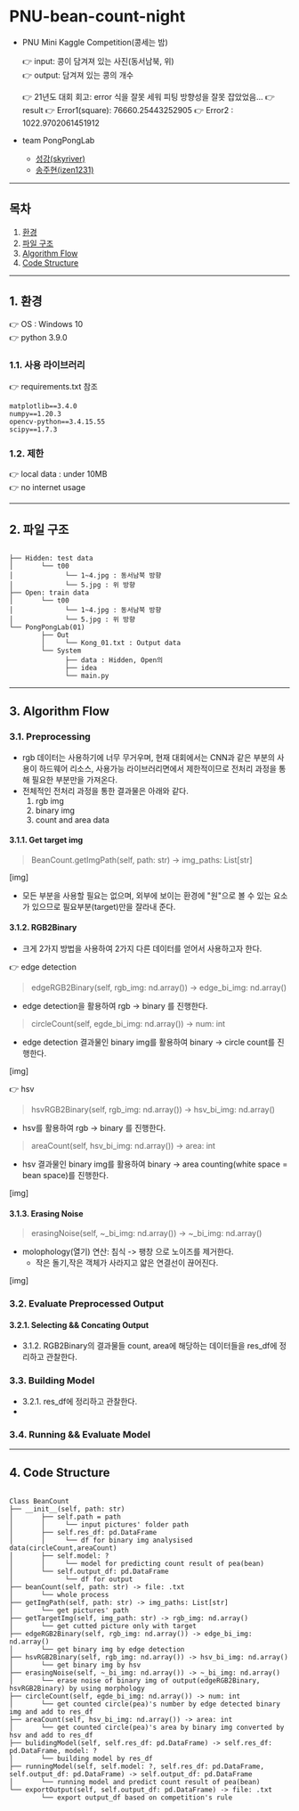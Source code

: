 # PNU-bean-count-night

- PNU Mini Kaggle Competition(콩세는 밤)

    👉 input: 콩이 담겨져 있는 사진(동서남북, 위)   
    👉 output: 담겨져 있는 콩의 개수

    👉 21년도 대회 회고: error 식을 잘못 세워 피팅 방향성을 잘못 잡았었음...
    👉 result
        👉 Error1(square): 76660.25443252905
        👉 Error2        : 1022.9702061451912

- team PongPongLab
    - [성강(skyriver)](https://github.com/skyriver228)
    - [송주현(izen1231)](https://github.com/izen1231)

---------
## 목차
1. [환경](#1-환경)
2. [파일 구조](#2-파일-구조)
3. [Algorithm Flow](#3-Algorithm-Flow)
4. [Code Structure](#4-Code-Structure)
-----------
## 1. 환경
👉 OS : Windows 10  
👉 python 3.9.0

### 1.1. 사용 라이브러리
👉 requirements.txt 참조  
<pre>
<code>matplotlib==3.4.0  
numpy==1.20.3  
opencv-python==3.4.15.55  
scipy==1.7.3  
</code></pre>

### 1.2. 제한
👉 local data : under 10MB  
👉 no internet usage       

----------
## 2. 파일 구조
<pre>
<code>
├── Hidden: test data          
│       └── t00   
│             └── 1~4.jpg : 동서남북 방향
│             └── 5.jpg : 위 방향
├── Open: train data          
│       └── t00   
│             └── 1~4.jpg : 동서남북 방향
│             └── 5.jpg : 위 방향
└── PongPongLab(01)         
        ├── Out  
        │     └── Kong_01.txt : Output data
        └── System
              ├── data : Hidden, Open의 
              ├── idea  
              └── main.py
</code></pre>
----------
## 3. Algorithm Flow
### 3.1. Preprocessing
- rgb 데이터는 사용하기에 너무 무거우며, 현재 대회에서는 CNN과 같은 부분의 사용이 하드웨어 리소스, 사용가능 라이브러리면에서 제한적이므로 전처리 과정을 통해 필요한 부분만을 가져온다. 
- 전체적인 전처리 과정을 통한 결과물은 아래와 같다. 
    1. rgb img
    2. binary img
    3. count and area data
#### 3.1.1. Get target img
> BeanCount.getImgPath(self, path: str) -> img_paths: List[str]  

[img]
- 모든 부분을 사용할 필요는 없으며, 외부에 보이는 환경에 "원"으로 볼 수 있는 요소가 있으므로 필요부분(target)만을 잘라내 준다. 
#### 3.1.2. RGB2Binary
- 크게 2가지 방법을 사용하여 2가지 다른 데이터를 얻어서 사용하고자 한다.   

👉 edge detection
> edgeRGB2Binary(self, rgb_img: nd.array()) -> edge_bi_img: nd.array() 
- edge detection을 활용하여 rgb → binary 를 진행한다. 
> circleCount(self, egde_bi_img: nd.array()) -> num: int
- edge detection 결과물인 binary img를 활용하여 binary → circle count를 진행한다. 

[img]

👉 hsv
> hsvRGB2Binary(self, rgb_img: nd.array()) -> hsv_bi_img: nd.array() 
- hsv를 활용하여 rgb → binary 를 진행한다. 
> areaCount(self, hsv_bi_img: nd.array()) -> area: int
- hsv 결과물인 binary img를 활용하여 binary → area counting(white space = bean space)를 진행한다. 

[img]

#### 3.1.3. Erasing Noise
>erasingNoise(self, ~_bi_img: nd.array()) -> ~_bi_img: nd.array()
- molophology(열기) 연산: 침식 -> 팽창 으로 노이즈를 제거한다.
    - 작은 돌기,작은 객체가 사라지고 얇은 연결선이 끊어진다.

[img]

### 3.2. Evaluate Preprocessed Output

#### 3.2.1. Selecting && Concating Output
- 3.1.2. RGB2Binary의 결과물들 count, area에 해당하는 데이터들을 res_df에 정리하고 관찰한다. 

### 3.3. Building Model
- 3.2.1. res_df에 정리하고 관찰한다. 
- 
### 3.4. Running && Evaluate Model
----------
## 4. Code Structure
<pre>
<code>
Class BeanCount
├── __init__(self, path: str)       
│       ├── self.path = path
│       │     └── input pictures' folder path
│       ├── self.res_df: pd.DataFrame
│       │     └── df for binary img analysised data(circleCount,areaCount)
│       ├── self.model: ?
│       │     └── model for predicting count result of pea(bean)
│       └── self.output_df: pd.DataFrame
│             └── df for output
├── beanCount(self, path: str) -> file: .txt
│       └── whole process
├── getImgPath(self, path: str) -> img_paths: List[str]
│       └── get pictures' path
├── getTargetImg(self, img_path: str) -> rgb_img: nd.array()
│       └── get cutted picture only with target
├── edgeRGB2Binary(self, rgb_img: nd.array()) -> edge_bi_img: nd.array()
│       └── get binary img by edge detection 
├── hsvRGB2Binary(self, rgb_img: nd.array()) -> hsv_bi_img: nd.array()
│       └── get binary img by hsv 
├── erasingNoise(self, ~_bi_img: nd.array()) -> ~_bi_img: nd.array()
│       └── erase noise of binary img of output(edgeRGB2Binary, hsvRGB2Binary) by using morphology
├── circleCount(self, egde_bi_img: nd.array()) -> num: int
│       └── get counted circle(pea)'s number by edge detected binary img and add to res_df
├── areaCount(self, hsv_bi_img: nd.array()) -> area: int
│       └── get counted circle(pea)'s area by binary img converted by hsv and add to res_df
├── bulidingModel(self, self.res_df: pd.DataFrame) -> self.res_df: pd.DataFrame, model: ?
│       └── building model by res_df
├── runningModel(self, self.model: ?, self.res_df: pd.DataFrame, self.output_df: pd.DataFrame) -> self.output_df: pd.DataFrame
│       └── running model and predict count result of pea(bean)
└── exportOutput(self, self.output_df: pd.DataFrame) -> file: .txt
        └── export output_df based on competition's rule
</code></pre>
